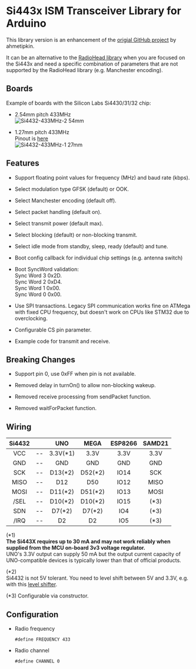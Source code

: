 # Si443x ISM Transceiver Library for Arduino

This library version is an enhancement of the [origial GitHub project](https://github.com/ADiea/si4432) by ahmetipkin. 

It can be an alternative to the [RadioHead library](http://www.airspayce.com/mikem/arduino/RadioHead) when you are focused on the Si443x and need a specific combination of parameters that are not supported by the RadioHead library (e.g. Manchester encoding).

## Boards

Example of boards with the Silicon Labs Si4430/31/32 chip:

- 2.54mm pitch 433MHz   
  ![Si4432-433MHz-2 54mm](https://user-images.githubusercontent.com/6020549/163330289-770357cd-5bb4-4030-9347-edd0da6f21d3.JPG)

- 1.27mm pitch 433MHz   
  Pinout is [here](http://www.dorji.com/docs/data/DRF4432F20.pdf)   
  ![Si4432-433MHz-1 27mm](https://user-images.githubusercontent.com/6020549/170854841-ab5318ae-7b31-4d11-98d9-719f48a49c36.JPG)  

## Features

- Support floating point values for frequency (MHz) and baud rate (kbps).

- Select modulation type GFSK (default) or OOK.

- Select Manchester encoding (default off).

- Select packet handling (default on).

- Select transmit power (default max).

- Select blocking (default) or non-blocking transmit.

- Select idle mode from standby, sleep, ready (default) and tune.

- Boot config callback for individual chip settings (e.g. antenna switch)

- Boot SyncWord validation:  
    Sync Word 3 0x2D.  
    Sync Word 2 0xD4.  
    Sync Word 1 0x00.  
    Sync Word 0 0x00.  

- Use SPI transactions. Legacy SPI communication works fine on ATMega with fixed CPU frequency, but doesn't work on CPUs like STM32 due to overclocking.   

- Configurable CS pin parameter.   

- Example code for transmit and receive.

## Breaking Changes

- Support pin 0, use 0xFF when pin is not available.

- Removed delay in turnOn() to allow non-blocking wakeup.

- Removed receive processing from sendPacket function.

- Removed waitForPacket function.

## Wiring

|Si4432||UNO|MEGA|ESP8266|SAMD21|
|:-:|:-:|:-:|:-:|:-:|:-:|
|VCC|--|3.3V(*1)|3.3V|3.3V|3.3V|
|GND|--|GND|GND|GND|GND|
|SCK|--|D13(*2)|D52(*2)|IO14|SCK|
|MISO|--|D12|D50|IO12|MISO|
|MOSI|--|D11(*2)|D51(*2)|IO13|MOSI|
|/SEL|--|D10(*2)|D10(*2)|IO15|(*3)|
|SDN|--|D7(*2)|D7(*2)|IO4|(*3)|
|/IRQ|--|D2|D2|IO5|(*3)|

(*1)   
__The Si443X requires up to 30 mA and may not work reliably when supplied from the MCU on-board 3v3 voltage regulator.__   
UNO's 3.3V output can supply 50 mA but the output current capacity of UNO-compatible devices is typically lower than that of official products.   

(*2)   
Si4432 is not 5V tolerant. You need to level shift between 5V and 3.3V, e.g. with this [level shifter](https://www.ti.com/lit/ds/symlink/txs0108e.pdf?ts=1647593549503).   

(*3)
Configurable via constructor.

## Configuration

- Radio frequency   
	```
	#define FREQUENCY 433
	```

- Radio channel   
	```
	#define CHANNEL 0
	```

